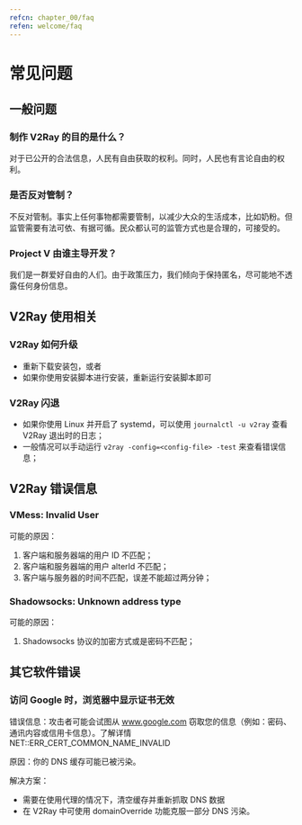 ```yaml
---
refcn: chapter_00/faq
refen: welcome/faq
---
```


# 常见问题

## 一般问题

### 制作 V2Ray 的目的是什么？

对于已公开的合法信息，人民有自由获取的权利。同时，人民也有言论自由的权利。

### 是否反对管制？

不反对管制。事实上任何事物都需要管制，以减少大众的生活成本，比如奶粉。但监管需要有法可依、有据可循。民众都认可的监管方式也是合理的，可接受的。

### Project V 由谁主导开发？

我们是一群爱好自由的人们。由于政策压力，我们倾向于保持匿名，尽可能地不透露任何身份信息。

## V2Ray 使用相关

### V2Ray 如何升级

* 重新下载安装包，或者
* 如果你使用安装脚本进行安装，重新运行安装脚本即可

### V2Ray 闪退

* 如果你使用 Linux 并开启了 systemd，可以使用 `journalctl -u v2ray` 查看 V2Ray 退出时的日志；
* 一般情况可以手动运行 `v2ray -config=<config-file> -test` 来查看错误信息；

## V2Ray 错误信息

### VMess: Invalid User

可能的原因：

1. 客户端和服务器端的用户 ID 不匹配；
1. 客户端和服务器端的用户 alterId 不匹配；
1. 客户端与服务器的时间不匹配，误差不能超过两分钟；

### Shadowsocks: Unknown address type

可能的原因：

1. Shadowsocks 协议的加密方式或是密码不匹配；

## 其它软件错误

### 访问 Google 时，浏览器中显示证书无效

错误信息：攻击者可能会试图从 www.google.com 窃取您的信息（例如：密码、通讯内容或信用卡信息）。了解详情 NET::ERR_CERT_COMMON_NAME_INVALID

原因：你的 DNS 缓存可能已被污染。

解决方案：

* 需要在使用代理的情况下，清空缓存并重新抓取 DNS 数据
* 在 V2Ray 中可使用 domainOverride 功能克服一部分 DNS 污染。
